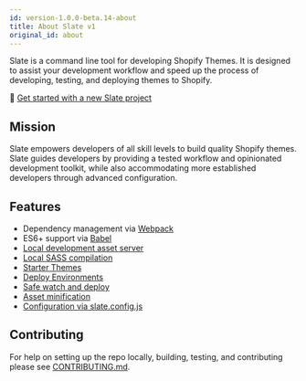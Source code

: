 ```yaml
---
id: version-1.0.0-beta.14-about
title: About Slate v1
original_id: about
---
```


Slate is a command line tool for developing Shopify Themes. It is designed to assist your development workflow and speed up the process of developing, testing, and deploying themes to Shopify.

🚀 [Get started with a new Slate project](create-a-new-slate-project)

## Mission

Slate empowers developers of all skill levels to build quality Shopify themes. Slate guides developers by providing a tested workflow and opinionated development toolkit, while also accommodating more established developers through advanced configuration.

## Features

- Dependency management via [Webpack](https://webpack.js.org/)
- ES6+ support via [Babel](https://babeljs.io/)
- [Local development asset server](local-development)
- [Local SASS compilation](styles-with-liquid#liquid-with-css-custom-properties)
- [Starter Themes](starter-themes)
- [Deploy Environments](deploy-environments)
- [Safe watch and deploy](local-development#prompt-if-deploying-to-published-theme)
- [Asset minification](asset-minification)
- [Configuration via slate.config.js](slate-configuration)

## Contributing

For help on setting up the repo locally, building, testing, and contributing
please see [CONTRIBUTING.md](https://github.com/Shopify/slate/blob/master/CONTRIBUTING.md).
